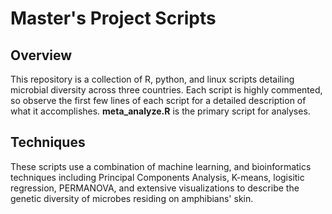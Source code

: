# Master's Project Scripts

## Overview
This repository is a collection of R, python, and linux scripts detailing microbial diversity across three countries. Each script is highly commented, so observe the first few lines of each script for a detailed description of what it accomplishes. **meta_analyze.R** is the primary script for analyses.

## Techniques
These scripts use a combination of machine learning, and bioinformatics techniques including Principal Components Analysis, K-means, logisitic regression, PERMANOVA, and extensive visualizations to describe the genetic diversity of microbes residing on amphibians' skin.
